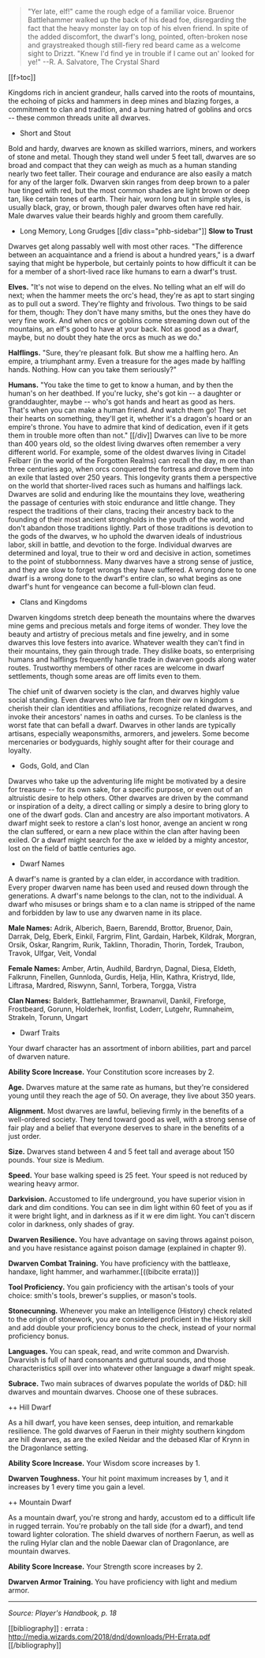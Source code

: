 > "Yer late, elf!" came the rough edge of a familiar voice. Bruenor Battlehammer walked up the back of his dead foe, disregarding the fact that the heavy monster lay on top of his elven friend. In spite of the added discomfort, the dwarf's long, pointed, often-broken nose and graystreaked though still-fiery red beard came as a welcome sight to Drizzt. "Knew I'd find ye in trouble if I came out an' looked for ye!"
> --R. A. Salvatore, The Crystal Shard

[[f>toc]]

Kingdoms rich in ancient grandeur, halls carved into the roots of mountains, the echoing of picks and hammers in deep mines and blazing forges, a commitment to clan and tradition, and a burning hatred of goblins and orcs -- these common threads unite all dwarves.

+ Short and Stout

Bold and hardy, dwarves are known as skilled warriors, miners, and workers of stone and metal. Though they stand well under 5 feet tall, dwarves are so broad and compact that they can weigh as much as a human standing nearly two feet taller. Their courage and endurance are also easily a match for any of the larger folk. Dwarven skin ranges from deep brown to a paler hue tinged with red, but the most common shades are light brown or deep tan, like certain tones of earth. Their hair, worn long but in simple styles, is usually black, gray, or brown, though paler dwarves often have red hair. Male dwarves value their beards highly and groom them carefully.

+ Long Memory, Long Grudges
[[div class="phb-sidebar"]]
**Slow to Trust**

Dwarves get along passably well with most other races. "The difference between an acquaintance and a friend is about a hundred years," is a dwarf saying that might be hyperbole, but certainly points to how difficult it can be for a member of a short-lived race like humans to earn a dwarf's trust.

**Elves.** "It's not wise to depend on the elves. No telling what an elf will do next; when the hammer meets the orc's head, they're as apt to start singing as to pull out a sword. They're flighty and frivolous. Two things to be said for them, though: They don't have many smiths, but the ones they have do very fine work. And when orcs or goblins come streaming down out of the mountains, an elf's good to have at your back. Not as good as a dwarf, maybe, but no doubt they hate the orcs as much as we do."

**Halflings.** "Sure, they're pleasant folk. But show me a halfling hero. An empire, a triumphant army. Even a treasure for the ages made by halfling hands. Nothing. How can you take them seriously?"

**Humans.** "You take the time to get to know a human, and by then the human's on her deathbed. If you're lucky, she's got kin -- a daughter or granddaughter, maybe -- who's got hands and heart as good as hers. That's when you can make a human friend. And watch them go! They set their hearts on something, they'll get it, whether it's a dragon's hoard or an empire's throne. You have to admire that kind of dedication, even if it gets them in trouble more often than not."
[[/div]]
Dwarves can live to be more than 400 years old, so the oldest living dwarves often remember a very different world. For example, some of the oldest dwarves living in Citadel Felbarr (in the world of the Forgotten Realms) can recall the day, m ore than three centuries ago, when orcs conquered the fortress and drove them into an exile that lasted over 250 years. This longevity grants them a perspective on the world that shorter-lived races such as humans and halflings lack. Dwarves are solid and enduring like the mountains they love, weathering the passage of centuries with stoic endurance and little change. They respect the traditions of their clans, tracing their ancestry back to the founding of their most ancient strongholds in the youth of the world, and don't abandon those traditions lightly. Part of those traditions is devotion to the gods of the dwarves, w ho uphold the dwarven ideals of industrious labor, skill in battle, and devotion to the forge. Individual dwarves are determined and loyal, true to their w ord and decisive in action, sometimes to the point of stubbornness. Many dwarves have a strong sense of justice, and they are slow to forget wrongs they have suffered. A wrong done to one dwarf is a wrong done to the dwarf's entire clan, so what begins as one dwarf's hunt for vengeance can become a full-blown clan feud.

+ Clans and Kingdoms

Dwarven kingdoms stretch deep beneath the mountains where the dwarves mine gems and precious metals and forge items of wonder. They love the beauty and artistry of precious metals and fine jewelry, and in some dwarves this love festers into avarice. Whatever wealth they can't find in their mountains, they gain through trade. They dislike boats, so enterprising humans and halflings frequently handle trade in dwarven goods along water routes. Trustworthy members of other races are welcome in dwarf settlements, though some areas are off limits even to them.

The chief unit of dwarven society is the clan, and dwarves highly value social standing. Even dwarves who live far from their ow n kingdom s cherish their clan identities and affiliations, recognize related dwarves, and invoke their ancestors' names in oaths and curses. To be clanless is the worst fate that can befall a dwarf. Dwarves in other lands are typically artisans, especially weaponsmiths, armorers, and jewelers. Some become mercenaries or bodyguards, highly sought after for their courage and loyalty.

+ Gods, Gold, and Clan

Dwarves who take up the adventuring life might be motivated by a desire for treasure -- for its own sake, for a specific purpose, or even out of an altruistic desire to help others. Other dwarves are driven by the command or inspiration of a deity, a direct calling or simply a desire to bring glory to one of the dwarf gods. Clan and ancestry are also important motivators. A dwarf might seek to restore a clan's lost honor, avenge an ancient w rong the clan suffered, or earn a new place within the clan after having been exiled. Or a dwarf might search for the axe w ielded by a mighty ancestor, lost on the field of battle centuries ago.

+ Dwarf Names

A dwarf's name is granted by a clan elder, in accordance with tradition. Every proper dwarven name has been used and reused down through the generations. A dwarf's name belongs to the clan, not to the individual. A dwarf who misuses or brings sham e to a clan name is stripped of the name and forbidden by law to use any dwarven name in its place.

**Male Names:** Adrik, Alberich, Baern, Barendd, Brottor, Bruenor, Dain, Darrak, Delg, Eberk, Einkil, Fargrim, Flint, Gardain, Harbek, Kildrak, Morgran, Orsik, Oskar, Rangrim, Rurik, Taklinn, Thoradin, Thorin, Tordek, Traubon, Travok, Ulfgar, Veit, Vondal

**Female Names:** Amber, Artin, Audhild, Bardryn, Dagnal, Diesa, Eldeth, Falkrunn, Finellen, Gunnloda, Gurdis, Helja, Hlin, Kathra, Kristryd, Ilde, Liftrasa, Mardred, Riswynn, Sannl, Torbera, Torgga, Vistra

**Clan Names:** Balderk, Battlehammer, Brawnanvil, Dankil, Fireforge, Frostbeard, Gorunn, Holderhek, Ironfist, Loderr, Lutgehr, Rumnaheim, Strakeln, Torunn, Ungart

+ Dwarf Traits

Your dwarf character has an assortment of inborn abilities, part and parcel of dwarven nature.

**Ability Score Increase.** Your Constitution score increases by 2.

**Age.** Dwarves mature at the same rate as humans, but they're considered young until they reach the age of 50. On average, they live about 350 years.

**Alignment.** Most dwarves are lawful, believing firmly in the benefits of a well-ordered society. They tend toward good as well, with a strong sense of fair play and a belief that everyone deserves to share in the benefits of a just order.

**Size.** Dwarves stand between 4 and 5 feet tall and average about 150 pounds. Your size is Medium.

**Speed.** Your base walking speed is 25 feet. Your speed is not reduced by wearing heavy armor.

**Darkvision.** Accustomed to life underground, you have superior vision in dark and dim conditions. You can see in dim light within 60 feet of you as if it were bright light, and in darkness as if it w ere dim light. You can't discern color in darkness, only shades of gray.

**Dwarven Resilience.** You have advantage on saving throws against poison, and you have resistance against poison damage (explained in chapter 9).

**Dwarven Combat Training.** You have proficiency with the battleaxe, handaxe, light hammer, and warhammer.[((bibcite errata))]

**Tool Proficiency.** You gain proficiency with the artisan's tools of your choice: smith's tools, brewer's supplies, or mason's tools.

**Stonecunning.** Whenever you make an Intelligence (History) check related to the origin of stonework, you are considered proficient in the History skill and add double your proficiency bonus to the check, instead of your normal proficiency bonus.

**Languages.** You can speak, read, and write common and Dwarvish. Dwarvish is full of hard consonants and guttural sounds, and those characteristics spill over into whatever other language a dwarf might speak.

**Subrace.** Two main subraces of dwarves populate the worlds of D&D: hill dwarves and mountain dwarves. Choose one of these subraces.

++ Hill Dwarf

As a hill dwarf, you have keen senses, deep intuition, and remarkable resilience. The gold dwarves of Faerun in their mighty southern kingdom are hill dwarves, as are the exiled Neidar and the debased Klar of Krynn in the Dragonlance setting.

**Ability Score Increase.** Your Wisdom score increases by 1.

**Dwarven Toughness.** Your hit point maximum increases by 1, and it increases by 1 every time you gain a level.

++ Mountain Dwarf

As a mountain dwarf, you're strong and hardy, accustom ed to a difficult life in rugged terrain. You're probably on the tall side (for a dwarf), and tend toward lighter coloration. The shield dwarves of northern Faerun, as well as the ruling Hylar clan and the noble Daewar clan of Dragonlance, are mountain dwarves.

**Ability Score Increase.** Your Strength score increases by 2.

**Dwarven Armor Training.** You have proficiency with light and medium armor.

----

*Source: Player's Handbook, p. 18*

[[bibliography]]
: errata : http://media.wizards.com/2018/dnd/downloads/PH-Errata.pdf
[[/bibliography]]